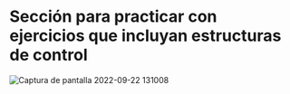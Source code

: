 # Sección para practicar con ejercicios que incluyan estructuras de control

![Captura de pantalla 2022-09-22 131008](https://user-images.githubusercontent.com/91023374/191731756-651392b2-a414-49ee-b422-e0146b22c859.jpg)
